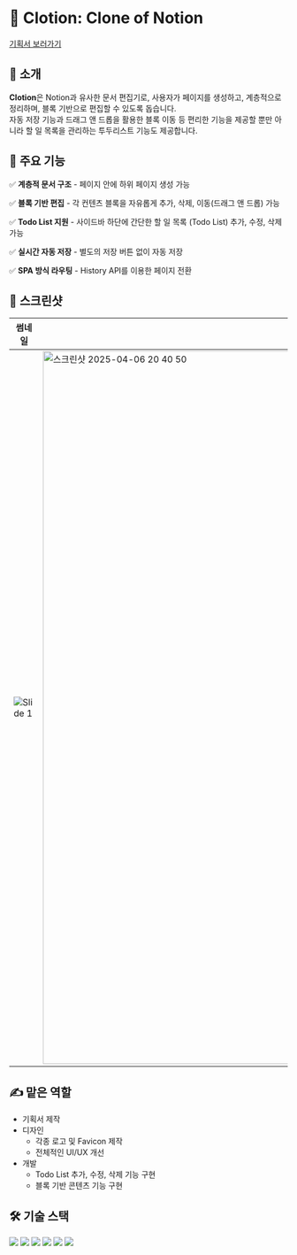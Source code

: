 # 📝 Clotion: Clone of Notion  
[기획서 보러가기](https://drive.google.com/file/d/1109bBoJmFtTlzk3KMZgI2Ow0RPqsF65Q/view?usp=sharing)

## 🚀 소개  
**Clotion**은 Notion과 유사한 문서 편집기로, 사용자가 페이지를 생성하고, 계층적으로 정리하며, 블록 기반으로 편집할 수 있도록 돕습니다.  
자동 저장 기능과 드래그 앤 드롭을 활용한 블록 이동 등 편리한 기능을 제공할 뿐만 아니라 할 일 목록을 관리하는 투두리스트 기능도 제공합니다.

## 🎯 주요 기능  
✅ **계층적 문서 구조** - 페이지 안에 하위 페이지 생성 가능  

✅ **블록 기반 편집** - 각 컨텐츠 블록을 자유롭게 추가, 삭제, 이동(드래그 앤 드롭) 가능  

✅ **Todo List 지원** - 사이드바 하단에 간단한 할 일 목록 (Todo List) 추가, 수정, 삭제 가능  

✅ **실시간 자동 저장** - 별도의 저장 버튼 없이 자동 저장   

✅ **SPA 방식 라우팅** - History API를 이용한 페이지 전환  


## 📸 스크린샷  
| 썸네일 | 편집 모드 |
|---------|---------|
| ![Slide 1](https://github.com/user-attachments/assets/f906e843-4a50-4701-aeba-e0541f6314a2) | <img width="1289" alt="스크린샷 2025-04-06 20 40 50" src="https://github.com/user-attachments/assets/eadcb02a-faff-4beb-9732-4b448de0dde7" /> |



## ✍️ 맡은 역할
- 기획서 제작 
- 디자인
  - 각종 로고 및 Favicon 제작
  - 전체적인 UI/UX 개선
- 개발
  - Todo List 추가, 수정, 삭제 기능 구현
  - 블록 기반 콘텐츠 기능 구현

## 🛠️ 기술 스택  
<p>
  <img src="https://img.shields.io/badge/javascript-F7DF1E?style=for-the-badge&logo=javascript&logoColor=white"/>
  <img src="https://img.shields.io/badge/CSS3-1572B6?style=for-the-badge&logo=CSS3&logoColor=white"/>
  <img src="https://img.shields.io/badge/HTML5-E34F26?style=for-the-badge&logo=HTML5&logoColor=white"/>
  <img src="https://img.shields.io/badge/figma-%23F24E1E.svg?style=for-the-badge&logo=figma&logoColor=white"/>
  <img src="https://img.shields.io/badge/prettier-%23F7B93E.svg?style=for-the-badge&logo=prettier&logoColor=black"/>
  <img src="https://img.shields.io/badge/Discord-%235865F2.svg?style=for-the-badge&logo=discord&logoColor=white"/>
</p>



